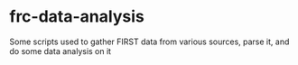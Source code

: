 # frc-data-analysis
Some scripts used to gather FIRST data from various sources, parse it, and do some data analysis on it
